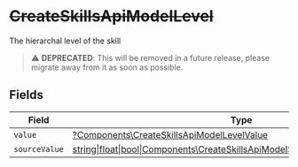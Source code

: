 # ~~CreateSkillsApiModelLevel~~

The hierarchal level of the skill

> :warning: **DEPRECATED**: This will be removed in a future release, please migrate away from it as soon as possible.


## Fields

| Field                                                                                                                                            | Type                                                                                                                                             | Required                                                                                                                                         | Description                                                                                                                                      |
| ------------------------------------------------------------------------------------------------------------------------------------------------ | ------------------------------------------------------------------------------------------------------------------------------------------------ | ------------------------------------------------------------------------------------------------------------------------------------------------ | ------------------------------------------------------------------------------------------------------------------------------------------------ |
| `value`                                                                                                                                          | [?Components\CreateSkillsApiModelLevelValue](../../Models/Components/CreateSkillsApiModelLevelValue.md)                                          | :heavy_minus_sign:                                                                                                                               | N/A                                                                                                                                              |
| `sourceValue`                                                                                                                                    | [string\|float\|bool\|Components\CreateSkillsApiModelSourceValueLevel4\|array\|null](../../Models/Components/CreateSkillsApiModelLevelSourceValue.md) | :heavy_minus_sign:                                                                                                                               | N/A                                                                                                                                              |